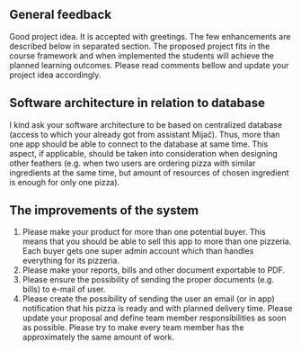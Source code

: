 ## General feedback
Good project idea. It is accepted with greetings. The few enhancements are described below in separated section. The proposed project fits in the course framework and when implemented the students will achieve the planned learning outcomes. Please read comments bellow and update your project idea accordingly. 

## Software architecture in relation to database
I kind ask your software architecture to be based on centralized database (access to which your already got from assistant Mijač). Thus, more than one app should be able to connect to the database at same time. This aspect, if applicable, should be taken into consideration when designing other feathers (e.g. when two users are ordering pizza with similar ingredients at the same time, but amount of resources of chosen ingredient is enough for only one pizza). 

## The improvements of the system
1. Please make your product for more than one potential buyer. This means that you should be able to sell this app to more than one pizzeria. Each buyer gets one super admin account which than handles everything for its pizzeria.
2. Please make your reports, bills and other document exportable to PDF.
3. Please ensure the possibility of sending the proper documents (e.g. bills) to e-mail of user. 
4. Please create the possibility of sending the user an email (or in app) notification that his pizza is ready and with planned delivery time.
Please update your proposal and define team member responsibilities as soon as possible. Please try to make every team member has the approximately the same amount of work.
